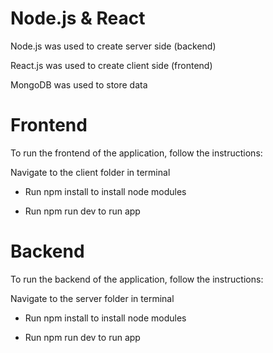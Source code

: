 # Node.js & React
 Node.js was used to create server side (backend)
 
 React.js was used to create client side (frontend)
 
 MongoDB was used to store data
 
 # Frontend
To run the frontend of the application, follow the instructions:

Navigate to the client folder in terminal

- Run npm install to install node modules

- Run npm run dev to run app

 # Backend
To run the backend of the application, follow the instructions:

Navigate to the server folder in terminal

- Run npm install to install node modules

- Run npm run dev to run app
